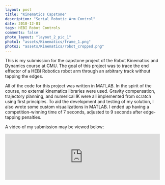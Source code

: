 ```yaml
---
layout: post
title: "Kinematics Capstone"
description: "Serial Robotic Arm Control"
date: 2018-12-01
tags: HEBI Robot Controls
comments: false
photo_layout: "layout_2_pic_1"
photo1: "assets/Kinematics/frame_1.png"
photo2: "assets/Kinematics/robot_cropped.png"
---
```


This is my submission for the capstone project of the Robot Kinematics and Dynamics course at CMU. The goal of this project was to trace the end effector of a HEBI Robotics robot arm through an arbitrary track without tapping the edges.

All of the code for this project was written in MATLAB. In the spirit of the course, no external kinematics libraries were used. Gravity compensation, trajectory planning, and numerical IK were all implemented from scratch using first principles. To aid the development and testing of my solution, I also wrote some custom visualizations in MATLAB. I ended up having a competition-winning time of 7 seconds, adjusted to 9 seconds after edge-tapping penalties.

A video of my submission may be viewed below:
<iframe width="100%" height="auto" src="https://www.youtube.com/embed/BQ4f6Sq-F4I" frameborder="0" allow="accelerometer; autoplay; encrypted-media; gyroscope; picture-in-picture" allowfullscreen></iframe>
